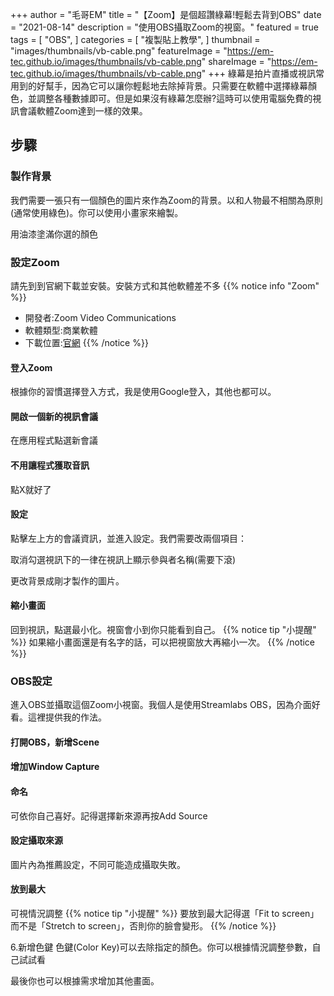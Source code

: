 +++
author = "毛哥EM"
title = "【Zoom】是個超讚綠幕!輕鬆去背到OBS"
date = "2021-08-14"
description = "使用OBS攝取Zoom的視窗。"
featured = true
tags = [
    "OBS",
]
categories = [
    "複製貼上教學",
]
thumbnail = "images/thumbnails/vb-cable.png"
featureImage = "https://em-tec.github.io/images/thumbnails/vb-cable.png"
shareImage = "https://em-tec.github.io/images/thumbnails/vb-cable.png"
+++
綠幕是拍片直播或視訊常用到的好幫手，因為它可以讓你輕鬆地去除掉背景。只需要在軟體中選擇綠幕顏色，並調整各種數據即可。但是如果沒有綠幕怎麼辦?這時可以使用電腦免費的視訊會議軟體Zoom達到一樣的效果。

<!--more-->

## 步驟

### 製作背景

我們需要一張只有一個顏色的圖片來作為Zoom的背景。以和人物最不相關為原則(通常使用綠色)。你可以使用小畫家來繪製。

用油漆塗滿你選的顏色

### 設定Zoom

請先到到官網下載並安裝。安裝方式和其他軟體差不多
{{% notice info "Zoom" %}}

* 開發者:Zoom Video Communications
* 軟體類型:商業軟體
* 下載位置:[官網](https://zoom.us/download)
{{% /notice %}}

#### 登入Zoom

根據你的習慣選擇登入方式，我是使用Google登入，其他也都可以。

#### 開啟一個新的視訊會議

在應用程式點選新會議

#### 不用讓程式獲取音訊

點X就好了

#### 設定

點擊左上方的會議資訊，並進入設定。我們需要改兩個項目：

取消勾選視訊下的一律在視訊上顯示參與者名稱(需要下滾)

更改背景成剛才製作的圖片。

#### 縮小畫面

回到視訊，點選最小化。視窗會小到你只能看到自己。
{{% notice tip "小提醒" %}}
如果縮小畫面還是有名字的話，可以把視窗放大再縮小一次。
{{% /notice %}}

### OBS設定

進入OBS並攝取這個Zoom小視窗。我個人是使用Streamlabs OBS，因為介面好看。這裡提供我的作法。

#### 打開OBS，新增Scene

#### 增加Window Capture

#### 命名

可依你自己喜好。記得選擇新來源再按Add Source

#### 設定攝取來源

圖片內為推薦設定，不同可能造成攝取失敗。

#### 放到最大

可視情況調整
{{% notice tip "小提醒" %}}
要放到最大記得選「Fit to screen」而不是「Stretch to screen」，否則你的臉會變形。
{{% /notice %}}

6.新增色鍵
色鍵(Color Key)可以去除指定的顏色。你可以根據情況調整參數，自己試試看

最後你也可以根據需求增加其他畫面。
